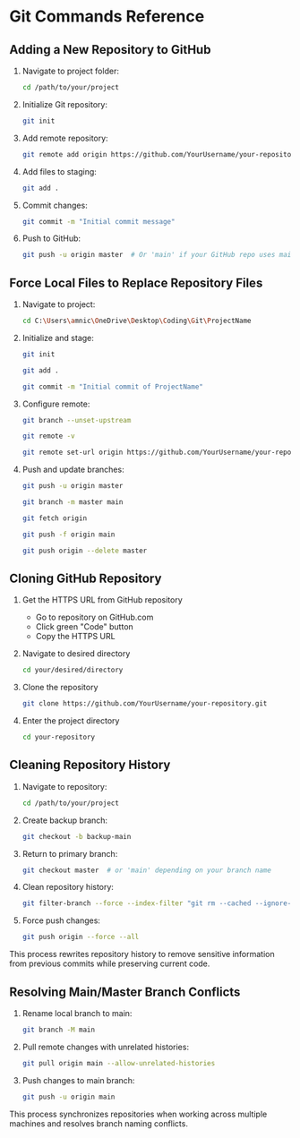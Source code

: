 # Git Commands Reference



## Adding a New Repository to GitHub

1. Navigate to project folder:
   ```bash
   cd /path/to/your/project
   ```

2. Initialize Git repository:
   ```bash
   git init
   ```

3. Add remote repository:
   ```bash
   git remote add origin https://github.com/YourUsername/your-repository.git
   ```

4. Add files to staging:
   ```bash
   git add .
   ```

5. Commit changes:
   ```bash
   git commit -m "Initial commit message"
   ```

6. Push to GitHub:
   ```bash
   git push -u origin master  # Or 'main' if your GitHub repo uses main branch
   ```




## Force Local Files to Replace Repository Files

1. Navigate to project:
   ```bash
   cd C:\Users\amnic\OneDrive\Desktop\Coding\Git\ProjectName
   ```

2. Initialize and stage:
   ```bash
   git init
   ```
   ```bash
   git add .
   ```
   ```bash
   git commit -m "Initial commit of ProjectName"
   ```

3. Configure remote:
   ```bash
   git branch --unset-upstream
   ```
   ```bash
   git remote -v
   ```
   ```bash
   git remote set-url origin https://github.com/YourUsername/your-repository.git
   ```

4. Push and update branches:
   ```bash
   git push -u origin master
   ```
   ```bash
   git branch -m master main
   ```
   ```bash
   git fetch origin
   ```
   ```bash
   git push -f origin main
   ```
   ```bash
   git push origin --delete master
   ```





## Cloning GitHub Repository

1. Get the HTTPS URL from GitHub repository
   - Go to repository on GitHub.com
   - Click green "Code" button
   - Copy the HTTPS URL

2. Navigate to desired directory
   ```bash
   cd your/desired/directory
   ```

3. Clone the repository
   ```bash
   git clone https://github.com/YourUsername/your-repository.git
   ```

4. Enter the project directory
   ```bash
   cd your-repository
   ```





## Cleaning Repository History

1. Navigate to repository:
   ```bash
   cd /path/to/your/project
   ```

2. Create backup branch:
   ```bash
   git checkout -b backup-main
   ```

3. Return to primary branch:
   ```bash
   git checkout master  # or 'main' depending on your branch name
   ```

4. Clean repository history:
   ```bash
   git filter-branch --force --index-filter "git rm --cached --ignore-unmatch PATH-TO-FILE" --prune-empty --tag-name-filter cat -- --all
   ```

5. Force push changes:
   ```bash
   git push origin --force --all
   ```

This process rewrites repository history to remove sensitive information from previous commits while preserving current code.




## Resolving Main/Master Branch Conflicts

1. Rename local branch to main:
   ```bash
   git branch -M main
   ```

2. Pull remote changes with unrelated histories:
   ```bash
   git pull origin main --allow-unrelated-histories
   ```

3. Push changes to main branch:
   ```bash
   git push -u origin main
   ```

This process synchronizes repositories when working across multiple machines and resolves branch naming conflicts.


